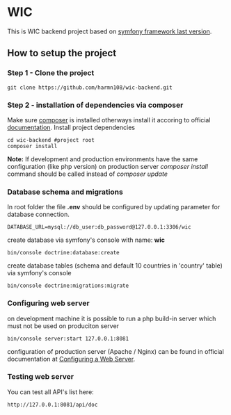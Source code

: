 # WIC


This is WIC backend project based on [symfony framework last version](http://symfony.com/).

## How to setup the project

### Step 1 - Clone the project

```
git clone https://github.com/harmn108/wic-backend.git
```

### Step 2 - installation of dependencies via composer

Make sure [composer](https://getcomposer.org/) is installed otherways install it accoring to official [documentation](https://getcomposer.org/doc/00-intro.md#installation-linux-unix-osx). Install project dependencies

```
cd wic-backend #project root
composer install
```
**Note:** If development and production environments have the same configuration (like php version) on production server *composer install* command should be called instead of *composer update*

### Database schema and migrations
In root folder the file **.env** should be configured by updating parameter for database connection.
```
DATABASE_URL=mysql://db_user:db_password@127.0.0.1:3306/wic
```

create database via symfony's console with name: **wic**
```
bin/console doctrine:database:create
```

create database tables (schema and default 10 countries in 'country' table) via symfony's console
```
bin/console doctrine:migrations:migrate
```

### Configuring web server 

on development machine it is possible to run a php build-in server which must not be used on produciton server
```
bin/console server:start 127.0.0.1:8081
```

configuration of production server (Apache / Nginx) can be found in official documentation at [Configuring a Web Server](http://symfony.com/doc/current/setup/web_server_configuration.html).

### Testing web server

You can test all API's list here:
```
http://127.0.0.1:8081/api/doc
```